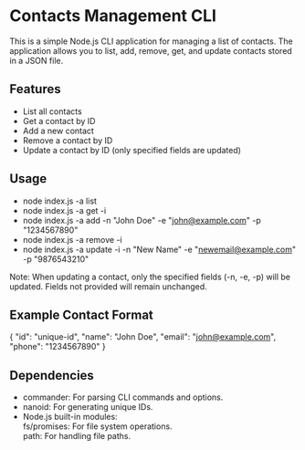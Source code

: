 # Contacts Management CLI

This is a simple Node.js CLI application for managing a list of contacts. The application allows you to list, add, remove, get, and update contacts stored in a JSON file.

## Features

- List all contacts
- Get a contact by ID
- Add a new contact
- Remove a contact by ID
- Update a contact by ID (only specified fields are updated)

## Usage

- node index.js -a list
- node index.js -a get -i <contact-id>
- node index.js -a add -n "John Doe" -e "john@example.com" -p "1234567890"
- node index.js -a remove -i <contact-id>
- node index.js -a update -i <contact-id> -n "New Name" -e "newemail@example.com" -p "9876543210"

Note: When updating a contact, only the specified fields (-n, -e, -p) will be updated. Fields not provided will remain unchanged.

## Example Contact Format

{
"id": "unique-id",
"name": "John Doe",
"email": "john@example.com",
"phone": "1234567890"
}

## Dependencies

- commander: For parsing CLI commands and options.
- nanoid: For generating unique IDs.
- Node.js built-in modules:  
  fs/promises: For file system operations.  
  path: For handling file paths.
